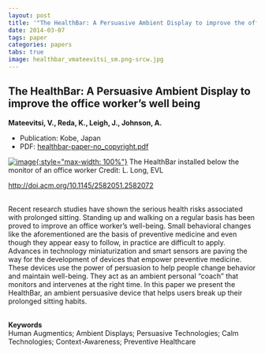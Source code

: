 ```yaml
---
layout: post
title: '"The HealthBar: A Persuasive Ambient Display to improve the office worker&rsquo;s well being"'
date: 2014-03-07
tags: paper
categories: papers
tabs: true
image: healthbar_vmateevitsi_sm.png-srcw.jpg
---
```


## The HealthBar: A Persuasive Ambient Display to improve the office worker&rsquo;s well being
**Mateevitsi, V., Reda, K., Leigh, J., Johnson, A.**
- Publication: Kobe, Japan
- PDF: [healthbar-paper-no_copyright.pdf](/documents/healthbar-paper-no_copyright.pdf)


[![image](https://www.evl.uic.edu/output/originals/healthbar_vmateevitsi_sm.png-srcw.jpg){:style="max-width: 100%"}](https://www.evl.uic.edu/output/originals/healthbar_vmateevitsi_sm.png-srcw.jpg)
The HealthBar installed below the monitor of an office worker
Credit: L. Long, EVL

<a href="http://doi.acm.org/10.1145/2582051.2582072">http://doi.acm.org/10.1145/2582051.2582072</a><br><br>

Recent research studies have shown the serious health risks associated with prolonged sitting. Standing up and walking on a regular basis has been proved to improve an office worker&rsquo;s well-being. Small behavioral changes like the aforementioned are the basis of preventive medicine and even though they appear easy to follow, in practice are difficult to apply. Advances in technology miniaturization and smart sensors are paving the way for the development of devices that empower preventive medicine. These devices use the power of persuasion to help people change behavior and maintain well-being. They act as an ambient personal &ldquo;coach&rdquo; that monitors and intervenes at the right time. In this paper we present the HealthBar, an ambient persuasive device that helps users break up their prolonged sitting habits.<br><br>

<strong>Keywords</strong><br>
Human Augmentics; Ambient Displays; Persuasive Technologies; Calm Technologies; Context-Awareness; Preventive Healthcare